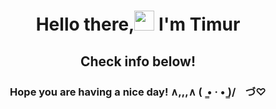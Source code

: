 <h1 align="center">Hello there,<img src="https://github.com/blackcater/blackcater/raw/main/images/Hi.gif" height="32"/> I'm Timur</h1>
<h2 align="center">Check info below! </h2>
<h3 align="center">Hope you are having a nice day!                             
                            ∧,,,∧ (  ̳• · • ̳)/    づ♡ </h3>

<!--
**TimurRafalovich/TimurRafalovich** is a ✨ _special_ ✨ repository because its `README.md` (this file) appears on your GitHub profile.

Here are some ideas to get you started:

- 🔭 I’m currently working on Fullstack & CyberSecurity & AndroidDev
- 🌱 I’m currently learning Blockchain, 
- 👯 I’m looking to collaborate on ...
- 🤔 I’m looking for help with ...
- 💬 Ask me about ...
- 📫 How to reach me: ...
- ⚡ Fun fact: Cats, if not sleeping, spend a third of their time grooming themselves.
-->
